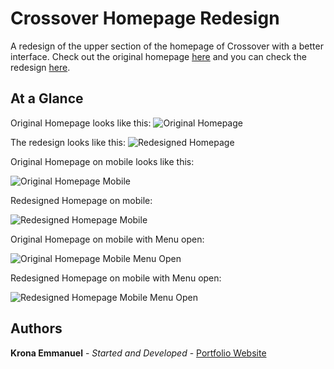 # Crossover Homepage Redesign
A redesign of the upper section of the homepage of Crossover with a better interface. Check out the original homepage [here](https://app.crossover.com/x/home) and you can check the redesign [here](http://www.kronaemmanuel.com/crossover).

## At a Glance
Original Homepage looks like this:
![Original Homepage](https://kronaemmanuel.sirv.com/Crossover/original-homepage.png)

The redesign looks like this:
![Redesigned Homepage](/https://kronaemmanuel.sirv.com/Crossover/redesigned-homepage.png)

Original Homepage on mobile looks like this:

![Original Homepage Mobile](https://kronaemmanuel.sirv.com/Crossover/original-homepage-mobile.png)

Redesigned Homepage on mobile:

![Redesigned Homepage Mobile](/https://kronaemmanuel.sirv.com/Crossover/redesigned-homepage-mobile.png)

Original Homepage on mobile with Menu open:

![Original Homepage Mobile Menu Open](https://kronaemmanuel.sirv.com/Crossover/original-homepage-mobile-menu-open.png)

Redesigned Homepage on mobile with Menu open:

![Redesigned Homepage Mobile Menu Open](/https://kronaemmanuel.sirv.com/Crossover/redesigned-homepage-mobile-menu-open.png)

## Authors

**Krona Emmanuel** - *Started and Developed* - [Portfolio Website](http://www.kronaemmanuel.com)
